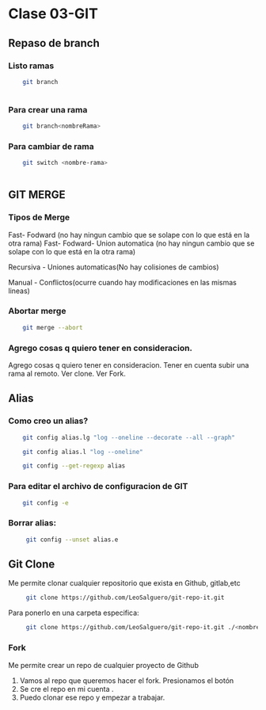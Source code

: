 # Clase 03-GIT

## Repaso de branch

### Listo ramas
```sh
    git branch
    
``` 
### Para crear una rama

```sh
    git branch<nombreRama>
```


### Para cambiar de rama

```sh
    git switch <nombre-rama>
    
``` 
## GIT MERGE

### Tipos de Merge

Fast- Fodward (no hay ningun cambio que se solape con lo que está en la otra rama)
Fast- Fodward- Union automatica (no hay ningun cambio que se solape con lo que está en la otra rama)

Recursiva - Uniones automaticas(No hay colisiones de cambios)

Manual - Conflictos(ocurre cuando hay modificaciones en las mismas lineas)

### Abortar merge

```sh
    git merge --abort
```

### Agrego cosas q quiero tener en consideracion.
Agrego cosas q quiero tener en consideracion.
Tener en cuenta subir una rama al remoto.
Ver clone.
Ver Fork.

## Alias

### Como creo un alias?

```sh
    git config alias.lg "log --oneline --decorate --all --graph"
```
```sh
    git config alias.l "log --oneline"
```
```sh
    git config --get-regexp alias
```
### Para editar el archivo de configuracion de GIT
```sh
    git config -e
```
### Borrar alias:

```sh
     git config --unset alias.e
```

## Git Clone
Me permite clonar cualquier repositorio que exista en Github, gitlab,etc
```sh
     git clone https://github.com/LeoSalguero/git-repo-it.git
```
Para ponerlo en una carpeta especifica:
```sh
     git clone https://github.com/LeoSalguero/git-repo-it.git ./<nombre>
```
### Fork
Me permite crear un repo de cualquier proyecto  de Github

1. Vamos al repo que queremos hacer el fork. Presionamos el botón
2. Se cre el repo en mi cuenta .
3. Puedo clonar ese repo y empezar a trabajar.




